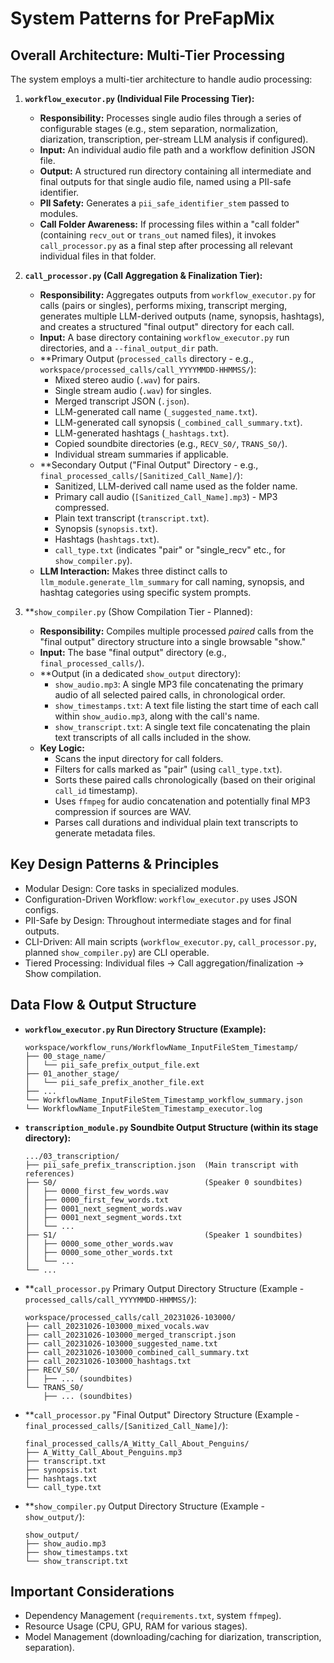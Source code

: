 # System Patterns for PreFapMix

## Overall Architecture: Multi-Tier Processing

The system employs a multi-tier architecture to handle audio processing:

1.  **`workflow_executor.py` (Individual File Processing Tier):**
    *   **Responsibility:** Processes single audio files through a series of configurable stages (e.g., stem separation, normalization, diarization, transcription, per-stream LLM analysis if configured).
    *   **Input:** An individual audio file path and a workflow definition JSON file.
    *   **Output:** A structured run directory containing all intermediate and final outputs for that single audio file, named using a PII-safe identifier.
    *   **PII Safety:** Generates a `pii_safe_identifier_stem` passed to modules.
    *   **Call Folder Awareness:** If processing files within a "call folder" (containing `recv_out` or `trans_out` named files), it invokes `call_processor.py` as a final step after processing all relevant individual files in that folder.

2.  **`call_processor.py` (Call Aggregation & Finalization Tier):**
    *   **Responsibility:** Aggregates outputs from `workflow_executor.py` for calls (pairs or singles), performs mixing, transcript merging, generates multiple LLM-derived outputs (name, synopsis, hashtags), and creates a structured "final output" directory for each call.
    *   **Input:** A base directory containing `workflow_executor.py` run directories, and a `--final_output_dir` path.
    *   **Primary Output (`processed_calls` directory - e.g., `workspace/processed_calls/call_YYYYMMDD-HHMMSS/`):
        *   Mixed stereo audio (`.wav`) for pairs.
        *   Single stream audio (`.wav`) for singles.
        *   Merged transcript JSON (`.json`).
        *   LLM-generated call name (`_suggested_name.txt`).
        *   LLM-generated call synopsis (`_combined_call_summary.txt`).
        *   LLM-generated hashtags (`_hashtags.txt`).
        *   Copied soundbite directories (e.g., `RECV_S0/`, `TRANS_S0/`).
        *   Individual stream summaries if applicable.
    *   **Secondary Output ("Final Output" Directory - e.g., `final_processed_calls/[Sanitized_Call_Name]/`):
        *   Sanitized, LLM-derived call name used as the folder name.
        *   Primary call audio (`[Sanitized_Call_Name].mp3`) - MP3 compressed.
        *   Plain text transcript (`transcript.txt`).
        *   Synopsis (`synopsis.txt`).
        *   Hashtags (`hashtags.txt`).
        *   `call_type.txt` (indicates "pair" or "single_recv" etc., for `show_compiler.py`).
    *   **LLM Interaction:** Makes three distinct calls to `llm_module.generate_llm_summary` for call naming, synopsis, and hashtag categories using specific system prompts.

3.  **`show_compiler.py` (Show Compilation Tier - Planned):
    *   **Responsibility:** Compiles multiple processed *paired* calls from the "final output" directory structure into a single browsable "show."
    *   **Input:** The base "final output" directory (e.g., `final_processed_calls/`).
    *   **Output (in a dedicated `show_output` directory):
        *   `show_audio.mp3`: A single MP3 file concatenating the primary audio of all selected paired calls, in chronological order.
        *   `show_timestamps.txt`: A text file listing the start time of each call within `show_audio.mp3`, along with the call's name.
        *   `show_transcript.txt`: A single text file concatenating the plain text transcripts of all calls included in the show.
    *   **Key Logic:** 
        *   Scans the input directory for call folders.
        *   Filters for calls marked as "pair" (using `call_type.txt`).
        *   Sorts these paired calls chronologically (based on their original `call_id` timestamp).
        *   Uses `ffmpeg` for audio concatenation and potentially final MP3 compression if sources are WAV.
        *   Parses call durations and individual plain text transcripts to generate metadata files.

## Key Design Patterns & Principles
*   Modular Design: Core tasks in specialized modules.
*   Configuration-Driven Workflow: `workflow_executor.py` uses JSON configs.
*   PII-Safe by Design: Throughout intermediate stages and for final outputs.
*   CLI-Driven: All main scripts (`workflow_executor.py`, `call_processor.py`, planned `show_compiler.py`) are CLI operable.
*   Tiered Processing: Individual files -> Call aggregation/finalization -> Show compilation.

## Data Flow & Output Structure

*   **`workflow_executor.py` Run Directory Structure (Example):**
    ```
    workspace/workflow_runs/WorkflowName_InputFileStem_Timestamp/
    ├── 00_stage_name/
    │   └── pii_safe_prefix_output_file.ext
    ├── 01_another_stage/
    │   └── pii_safe_prefix_another_file.ext
    ├── ...
    └── WorkflowName_InputFileStem_Timestamp_workflow_summary.json
    └── WorkflowName_InputFileStem_Timestamp_executor.log
    ```
*   **`transcription_module.py` Soundbite Output Structure (within its stage directory):**
    ```
    .../03_transcription/
    ├── pii_safe_prefix_transcription.json  (Main transcript with references)
    ├── S0/                                 (Speaker 0 soundbites)
    │   ├── 0000_first_few_words.wav
    │   ├── 0000_first_few_words.txt
    │   ├── 0001_next_segment_words.wav
    │   ├── 0001_next_segment_words.txt
    │   └── ...
    ├── S1/                                 (Speaker 1 soundbites)
    │   ├── 0000_some_other_words.wav
    │   ├── 0000_some_other_words.txt
    │   └── ...
    └── ...
    ```
*   **`call_processor.py` Primary Output Directory Structure (Example - `processed_calls/call_YYYYMMDD-HHMMSS/`):
    ```
    workspace/processed_calls/call_20231026-103000/
    ├── call_20231026-103000_mixed_vocals.wav
    ├── call_20231026-103000_merged_transcript.json
    ├── call_20231026-103000_suggested_name.txt
    ├── call_20231026-103000_combined_call_summary.txt
    ├── call_20231026-103000_hashtags.txt
    ├── RECV_S0/
    │   ├── ... (soundbites)
    └── TRANS_S0/
        ├── ... (soundbites)
    ```
*   **`call_processor.py` "Final Output" Directory Structure (Example - `final_processed_calls/[Sanitized_Call_Name]/`):
    ```
    final_processed_calls/A_Witty_Call_About_Penguins/
    ├── A_Witty_Call_About_Penguins.mp3
    ├── transcript.txt
    ├── synopsis.txt
    ├── hashtags.txt
    └── call_type.txt 
    ```
*   **`show_compiler.py` Output Directory Structure (Example - `show_output/`):
    ```
    show_output/
    ├── show_audio.mp3
    ├── show_timestamps.txt
    └── show_transcript.txt
    ```

## Important Considerations
*   Dependency Management (`requirements.txt`, system `ffmpeg`).
*   Resource Usage (CPU, GPU, RAM for various stages).
*   Model Management (downloading/caching for diarization, transcription, separation).